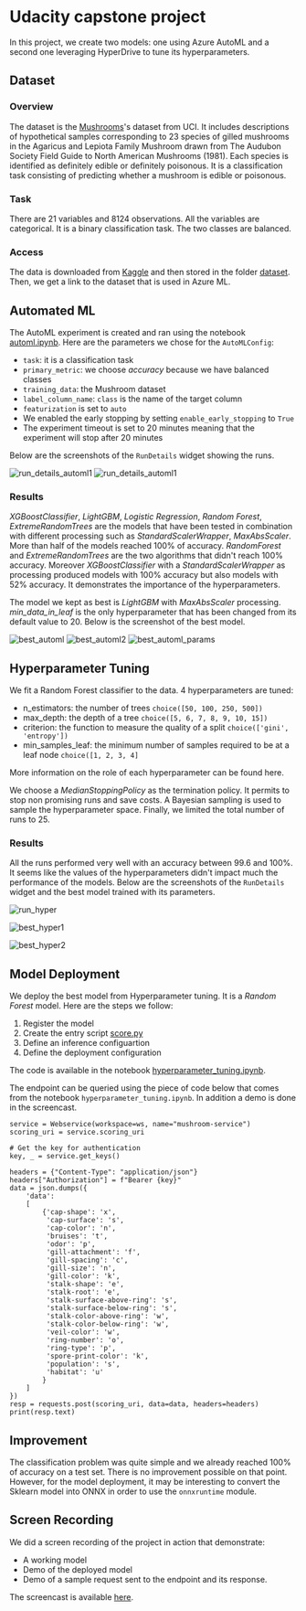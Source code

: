 # Udacity capstone project
In this project, we create two models: one using Azure AutoML and a second one leveraging HyperDrive to tune its hyperparameters.

## Dataset
### Overview
The dataset is the [Mushrooms](https://archive.ics.uci.edu/ml/datasets/mushroom)'s dataset from UCI. It includes descriptions of hypothetical samples corresponding to 23 species of gilled mushrooms in the Agaricus and Lepiota Family Mushroom drawn from The Audubon Society Field Guide to North American Mushrooms (1981). Each species is identified as definitely edible or definitely poisonous. It is a classification task consisting of predicting whether a mushroom is edible or poisonous.

### Task
There are 21 variables and 8124 observations. All the variables are categorical. It is a binary classification task. The two classes are balanced.  

### Access
The data is downloaded from [Kaggle](https://www.kaggle.com/uciml/mushroom-classification) and then stored in the folder [dataset](https://github.com/sannif/udacity_capstone_project/blob/bae713dfb6b071da6282cc004f1400e8a8131ffc/dataset/mushrooms.csv). Then, we get a link to the dataset that is used in Azure ML.

## Automated ML
The AutoML experiment is created and ran using the notebook [automl.ipynb](https://github.com/sannif/udacity_capstone_project/blob/bae713dfb6b071da6282cc004f1400e8a8131ffc/automl.ipynb). Here are the parameters we chose for the `AutoMLConfig`:
* `task`: it is a classification task
* `primary_metric`: we choose *accuracy* because we have balanced classes
* `training_data`: the Mushroom dataset
* `label_column_name`: `class` is the name of the target column
* `featurization` is set to `auto`
* We enabled the early stopping by setting `enable_early_stopping` to `True`
* The experiment timeout is set to 20 minutes meaning that the experiment will stop after 20 minutes

Below are the screenshots of the `RunDetails` widget showing the runs.  

![run_details_automl1](https://github.com/sannif/udacity_capstone_project/blob/b8e2b6d67ff705894c4c491df092ac7b45019767/images/automl_run_details_1.PNG)
![run_details_automl1](https://github.com/sannif/udacity_capstone_project/blob/b8e2b6d67ff705894c4c491df092ac7b45019767/images/automl_run_details_2.PNG)


### Results
*XGBoostClassifier*, *LightGBM*, *Logistic Regression*, *Random Forest*, *ExtremeRandomTrees* are the models that have been tested in combination with different processing such as *StandardScalerWrapper*, *MaxAbsScaler*. More than half of the models reached 100% of accuracy. *RandomForest* and *ExtremeRandomTrees* are the two algorithms that didn't reach 100% accuracy. Moreover *XGBoostClassifier* with a *StandardScalerWrapper* as processing produced models with 100% accuracy but also models with 52% accuracy. It demonstrates the importance of the hyperparameters.  

The model we kept as best is *LightGBM* with *MaxAbsScaler* processing. *min_data_in_leaf* is the only hyperparameter that has been changed from its default value to 20. Below is the screenshot of the best model.  

![best_automl](https://github.com/sannif/udacity_capstone_project/blob/b8e2b6d67ff705894c4c491df092ac7b45019767/images/automl_best_run.PNG)
![best_automl2](https://github.com/sannif/udacity_capstone_project/blob/362cb273a3f28ddfbfdb0be0c6c44eca9f8614e8/images/automl_best_model_id.PNG)
![best_automl_params](https://github.com/sannif/udacity_capstone_project/blob/362cb273a3f28ddfbfdb0be0c6c44eca9f8614e8/images/automl_best_model_params.PNG)


## Hyperparameter Tuning
We fit a Random Forest classifier to the data. 4 hyperparameters are tuned:  
* n_estimators: the number of trees ```choice([50, 100, 250, 500])```
* max_depth: the depth of a tree ```choice([5, 6, 7, 8, 9, 10, 15])```
* criterion: the function to measure the quality of a split ```choice(['gini', 'entropy'])```
* min_samples_leaf: the minimum number of samples required to be at a leaf node ```choice([1, 2, 3, 4]```  

More information on the role of each hyperparameter can be found here.  

We choose a *MedianStoppingPolicy* as the termination policy. It permits to stop non promising runs and save costs. A Bayesian sampling is used to sample the hyperparameter space. Finally, we limited the total number of runs to 25.

### Results
All the runs performed very well with an accuracy between 99.6 and 100%. It seems like the values of the hyperparameters didn't impact much the performance of the models. Below are the screenshots of the `RunDetails` widget and the best model trained with its parameters.

![run_hyper](https://github.com/sannif/udacity_capstone_project/blob/68a36537213552cc3147d761afa51fb16cd5c869/images/hyperdrive_run_details.PNG)

![best_hyper1](https://github.com/sannif/udacity_capstone_project/blob/68a36537213552cc3147d761afa51fb16cd5c869/images/best_model.PNG)

![best_hyper2](https://github.com/sannif/udacity_capstone_project/blob/68a36537213552cc3147d761afa51fb16cd5c869/images/best_hyperdrive_2.PNG)

## Model Deployment
We deploy the best model from Hyperparameter tuning. It is a *Random Forest* model. Here are the steps we follow:
1. Register the model
2. Create the entry script [score.py](https://github.com/sannif/udacity_capstone_project/blob/68a36537213552cc3147d761afa51fb16cd5c869/scripts/score.py)
3. Define an inference configuartion
4. Define the deployment configuration  

The code is available in the notebook [hyperparameter_tuning.ipynb](https://github.com/sannif/udacity_capstone_project/blob/68a36537213552cc3147d761afa51fb16cd5c869/hyperparameter_tuning.ipynb).

The endpoint can be queried using the piece of code below that comes from the notebook `hyperparameter_tuning.ipynb`. In addition a demo is done in the screencast.
```
service = Webservice(workspace=ws, name="mushroom-service")
scoring_uri = service.scoring_uri

# Get the key for authentication
key, _ = service.get_keys()

headers = {"Content-Type": "application/json"}
headers["Authorization"] = f"Bearer {key}"
data = json.dumps({
    'data':
    [
        {'cap-shape': 'x',
         'cap-surface': 's',
         'cap-color': 'n',
         'bruises': 't',
         'odor': 'p',
         'gill-attachment': 'f',
         'gill-spacing': 'c',
         'gill-size': 'n',
         'gill-color': 'k',
         'stalk-shape': 'e',
         'stalk-root': 'e',
         'stalk-surface-above-ring': 's',
         'stalk-surface-below-ring': 's',
         'stalk-color-above-ring': 'w',
         'stalk-color-below-ring': 'w',
         'veil-color': 'w',
         'ring-number': 'o',
         'ring-type': 'p',
         'spore-print-color': 'k',
         'population': 's',
         'habitat': 'u'
        }
    ]
})
resp = requests.post(scoring_uri, data=data, headers=headers)
print(resp.text)
```

## Improvement
The classification problem was quite simple and we already reached 100% of accuracy on a test set. There is no improvement possible on that point. However, for the model deployment, it may be interesting to convert the Sklearn model into ONNX in order to use the `onnxruntime` module.

## Screen Recording
We did a screen recording of the project in action that demonstrate:
- A working model
- Demo of the deployed  model
- Demo of a sample request sent to the endpoint and its response.

The screencast is available [here](https://youtu.be/By0VDrHl00I).
